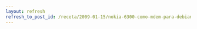 ```yaml
---
layout: refresh
refresh_to_post_id: /receta/2009-01-15/nokia-6300-como-mdem-para-debian-con-simyo
---
```

